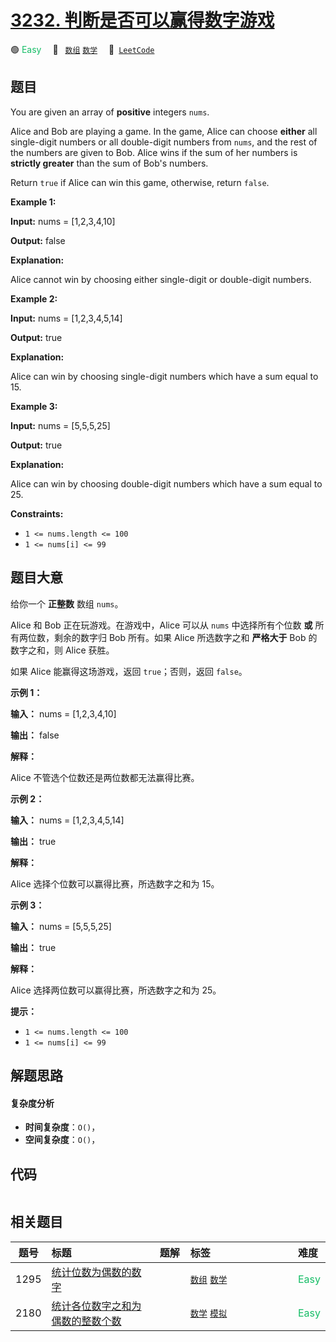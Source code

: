# [3232. 判断是否可以赢得数字游戏](https://leetcode.com/problems/find-if-digit-game-can-be-won)

🟢 <font color=#15bd66>Easy</font>&emsp; 🔖&ensp; [`数组`](/leetcode-js/outline/tag/array.md) [`数学`](/leetcode-js/outline/tag/math.md)&emsp; 🔗&ensp;[`LeetCode`](https://leetcode.com/problems/find-if-digit-game-can-be-won)

## 题目

You are given an array of **positive** integers `nums`.

Alice and Bob are playing a game. In the game, Alice can choose **either** all
single-digit numbers or all double-digit numbers from `nums`, and the rest of
the numbers are given to Bob. Alice wins if the sum of her numbers is
**strictly greater** than the sum of Bob's numbers.

Return `true` if Alice can win this game, otherwise, return `false`.



**Example 1:**

**Input:** nums = [1,2,3,4,10]

**Output:** false

**Explanation:**

Alice cannot win by choosing either single-digit or double-digit numbers.

**Example 2:**

**Input:** nums = [1,2,3,4,5,14]

**Output:** true

**Explanation:**

Alice can win by choosing single-digit numbers which have a sum equal to 15.

**Example 3:**

**Input:** nums = [5,5,5,25]

**Output:** true

**Explanation:**

Alice can win by choosing double-digit numbers which have a sum equal to 25.



**Constraints:**

  * `1 <= nums.length <= 100`
  * `1 <= nums[i] <= 99`


## 题目大意

给你一个 **正整数** 数组 `nums`。

Alice 和 Bob 正在玩游戏。在游戏中，Alice 可以从 `nums` 中选择所有个位数 **或** 所有两位数，剩余的数字归 Bob 所有。如果
Alice 所选数字之和 **严格大于** Bob 的数字之和，则 Alice 获胜。

如果 Alice 能赢得这场游戏，返回 `true`；否则，返回 `false`。



**示例 1：**

**输入：** nums = [1,2,3,4,10]

**输出：** false

**解释：**

Alice 不管选个位数还是两位数都无法赢得比赛。

**示例 2：**

**输入：** nums = [1,2,3,4,5,14]

**输出：** true

**解释：**

Alice 选择个位数可以赢得比赛，所选数字之和为 15。

**示例 3：**

**输入：** nums = [5,5,5,25]

**输出：** true

**解释：**

Alice 选择两位数可以赢得比赛，所选数字之和为 25。



**提示：**

  * `1 <= nums.length <= 100`
  * `1 <= nums[i] <= 99`


## 解题思路

#### 复杂度分析

- **时间复杂度**：`O()`，
- **空间复杂度**：`O()`，

## 代码

```javascript

```

## 相关题目

<!-- prettier-ignore -->
| 题号 | 标题 | 题解 | 标签 | 难度 |
| :------: | :------ | :------: | :------ | :------ |
| 1295 | [统计位数为偶数的数字](https://leetcode.com/problems/find-numbers-with-even-number-of-digits) |  |  [`数组`](/leetcode-js/outline/tag/array.md) [`数学`](/leetcode-js/outline/tag/math.md) | <font color=#15bd66>Easy</font> |
| 2180 | [统计各位数字之和为偶数的整数个数](https://leetcode.com/problems/count-integers-with-even-digit-sum) |  |  [`数学`](/leetcode-js/outline/tag/math.md) [`模拟`](/leetcode-js/outline/tag/simulation.md) | <font color=#15bd66>Easy</font> |

<style>
.blue {
    background-color: #096dd9;
    padding: 0.25rem 0.5rem;
    margin: 0;
    font-size: 0.85em;
    border-radius: 3px;
    color: white;
    font-weight: 500;
}
table th:first-of-type { width: 10%; }
table th:nth-of-type(2) { width: 35%; }
table th:nth-of-type(3) { width: 10%; }
table th:nth-of-type(4) { width: 35%; }
table th:nth-of-type(5) { width: 10%; }
</style>
